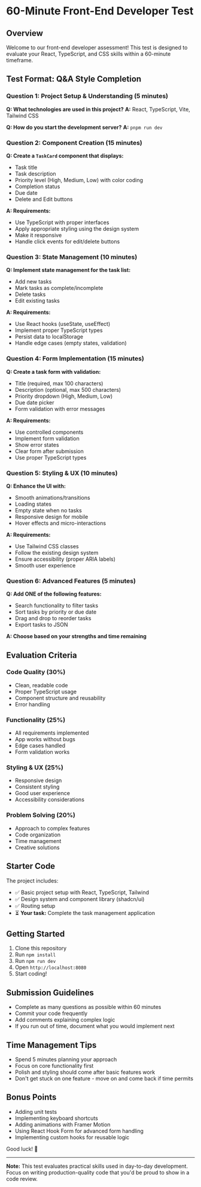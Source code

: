 # 60-Minute Front-End Developer Test

## Overview
Welcome to our front-end developer assessment! This test is designed to evaluate your React, TypeScript, and CSS skills within a 60-minute timeframe.

## Test Format: Q&A Style Completion

### Question 1: Project Setup & Understanding (5 minutes)
**Q: What technologies are used in this project?**
**A:** React, TypeScript, Vite, Tailwind CSS

**Q: How do you start the development server?**
**A:** `pnpm run dev`

### Question 2: Component Creation (15 minutes)
**Q: Create a `TaskCard` component that displays:**
- Task title
- Task description  
- Priority level (High, Medium, Low) with color coding
- Completion status
- Due date
- Delete and Edit buttons

**A: Requirements:**
- Use TypeScript with proper interfaces
- Apply appropriate styling using the design system
- Make it responsive
- Handle click events for edit/delete buttons

### Question 3: State Management (10 minutes)
**Q: Implement state management for the task list:**
- Add new tasks
- Mark tasks as complete/incomplete
- Delete tasks
- Edit existing tasks

**A: Requirements:**
- Use React hooks (useState, useEffect)
- Implement proper TypeScript types
- Persist data to localStorage
- Handle edge cases (empty states, validation)

### Question 4: Form Implementation (15 minutes)
**Q: Create a task form with validation:**
- Title (required, max 100 characters)
- Description (optional, max 500 characters)
- Priority dropdown (High, Medium, Low)
- Due date picker
- Form validation with error messages

**A: Requirements:**
- Use controlled components
- Implement form validation
- Show error states
- Clear form after submission
- Use proper TypeScript types

### Question 5: Styling & UX (10 minutes)
**Q: Enhance the UI with:**
- Smooth animations/transitions
- Loading states
- Empty state when no tasks
- Responsive design for mobile
- Hover effects and micro-interactions

**A: Requirements:**
- Use Tailwind CSS classes
- Follow the existing design system
- Ensure accessibility (proper ARIA labels)
- Smooth user experience

### Question 6: Advanced Features (5 minutes)
**Q: Add ONE of the following features:**
- Search functionality to filter tasks
- Sort tasks by priority or due date
- Drag and drop to reorder tasks
- Export tasks to JSON

**A: Choose based on your strengths and time remaining**

## Evaluation Criteria

### Code Quality (30%)
- Clean, readable code
- Proper TypeScript usage
- Component structure and reusability
- Error handling

### Functionality (25%)
- All requirements implemented
- App works without bugs
- Edge cases handled
- Form validation works

### Styling & UX (25%)
- Responsive design
- Consistent styling
- Good user experience
- Accessibility considerations

### Problem Solving (20%)
- Approach to complex features
- Code organization
- Time management
- Creative solutions

## Starter Code
The project includes:
- ✅ Basic project setup with React, TypeScript, Tailwind
- ✅ Design system and component library (shadcn/ui)
- ✅ Routing setup
- ⏳ **Your task:** Complete the task management application

## Getting Started
1. Clone this repository
2. Run `npm install`
3. Run `npm run dev`
4. Open `http://localhost:8080`
5. Start coding!

## Submission Guidelines
- Complete as many questions as possible within 60 minutes
- Commit your code frequently
- Add comments explaining complex logic
- If you run out of time, document what you would implement next

## Time Management Tips
- Spend 5 minutes planning your approach
- Focus on core functionality first
- Polish and styling should come after basic features work
- Don't get stuck on one feature - move on and come back if time permits

## Bonus Points
- Adding unit tests
- Implementing keyboard shortcuts
- Adding animations with Framer Motion
- Using React Hook Form for advanced form handling
- Implementing custom hooks for reusable logic

Good luck! 🚀

---

**Note:** This test evaluates practical skills used in day-to-day development. Focus on writing production-quality code that you'd be proud to show in a code review.